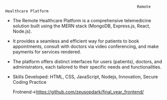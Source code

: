                                                              Remote Healthcare Platform

- The Remote Healthcare Platform is a comprehensive telemedicine solution built using the MERN stack (MongoDB, Express.js, React, Node.js).
- It provides a seamless and efficient way for patients to book appointments, consult with doctors via video conferencing, and make payments for services rendered.
- The platform offers distinct interfaces for users (patients), doctors, and administrators, each tailored to their specific needs and functionalities.
- Skills Developed: HTML, CSS, JavaScript, Nodejs, Innovation, Secure Coding Practice

    Frotnend->https://github.com/zeusopdark/final_year_frontend/
